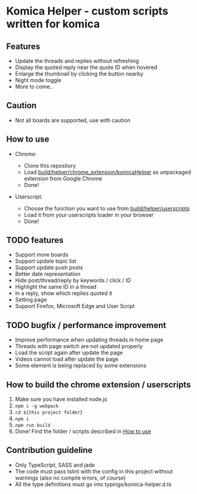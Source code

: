 # Komica Helper - custom scripts written for komica

## Features

- Update the threads and replies without refreshing
- Display the quoted reply near the quote ID when hovered
- Enlarge the thumbnail by clicking the button nearby
- Night mode toggle
- More to come..

## Caution

- Not all boards are supported, use with caution

## How to use

- Chrome:

  - Clone this repository
  - Load [build/helper/chrome_extension/komicaHelper](build/helper/chrome_extension/komicaHelper) as unpackaged extension from Google Chrome
  - Done!

- Userscript:

  - Choose the function you want to use from [build/helper/userscripts](build/helper/userscripts)
  - Load it from your userscripts loader in your browser
  - Done!

## TODO features

- Support more boards
- Support update topic list
- Support update push posts
- Better date representation
- Hide post/thread/reply by keywords / click / ID
- Highlight the same ID in a thread
- In a reply, show which replies quoted it
- Setting page
- Support Firefox, Microsoft Edge and User Script

## TODO bugfix / performance improvement

- Improve performance when updating threads in home page
- Threads with page switch are not updated properly
- Load the script again after update the page
- Videos cannot load after update the page
- Some element is being replaced by some extensions

## How to build the chrome extension / userscripts

1. Make sure you have installed node.js
2. `npm i -g webpack`
3. `cd ${this project folder}`
4. `npm i`
5. `npm run build`
6. Done! Find the folder / scripts described in [How to use](#how-to-use)

## Contribution guideline

- Only TypeScript, SASS and jade
- The code must pass tslint with the config in this project without warnings (also no compile errors, of course)
- All the type definitions must go into typings/komica-helper.d.ts
